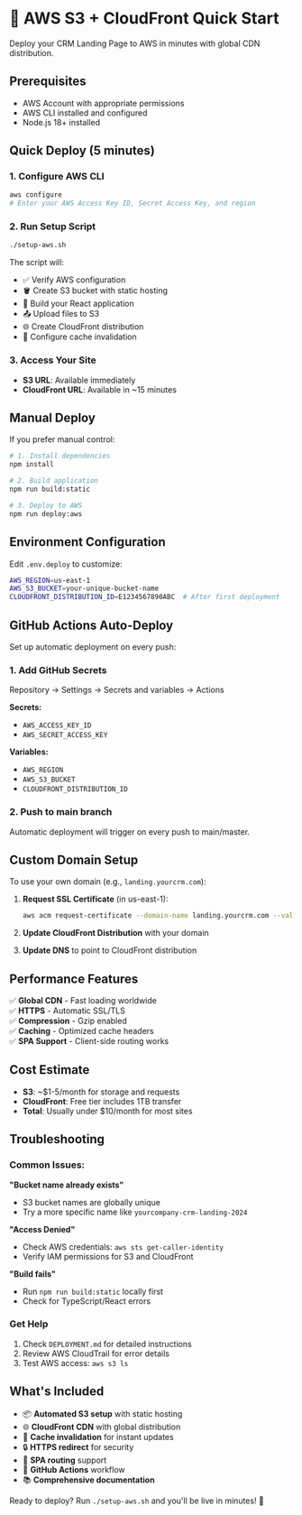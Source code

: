 # 🚀 AWS S3 + CloudFront Quick Start

Deploy your CRM Landing Page to AWS in minutes with global CDN distribution.

## Prerequisites

- AWS Account with appropriate permissions
- AWS CLI installed and configured
- Node.js 18+ installed

## Quick Deploy (5 minutes)

### 1. Configure AWS CLI
```bash
aws configure
# Enter your AWS Access Key ID, Secret Access Key, and region
```

### 2. Run Setup Script
```bash
./setup-aws.sh
```

The script will:
- ✅ Verify AWS configuration
- 🪣 Create S3 bucket with static hosting
- 🔨 Build your React application
- 📤 Upload files to S3
- 🌐 Create CloudFront distribution
- 🔄 Configure cache invalidation

### 3. Access Your Site
- **S3 URL**: Available immediately
- **CloudFront URL**: Available in ~15 minutes

## Manual Deploy

If you prefer manual control:

```bash
# 1. Install dependencies
npm install

# 2. Build application
npm run build:static

# 3. Deploy to AWS
npm run deploy:aws
```

## Environment Configuration

Edit `.env.deploy` to customize:

```bash
AWS_REGION=us-east-1
AWS_S3_BUCKET=your-unique-bucket-name
CLOUDFRONT_DISTRIBUTION_ID=E1234567890ABC  # After first deployment
```

## GitHub Actions Auto-Deploy

Set up automatic deployment on every push:

### 1. Add GitHub Secrets
Repository → Settings → Secrets and variables → Actions

**Secrets:**
- `AWS_ACCESS_KEY_ID`
- `AWS_SECRET_ACCESS_KEY`

**Variables:**
- `AWS_REGION`
- `AWS_S3_BUCKET`
- `CLOUDFRONT_DISTRIBUTION_ID`

### 2. Push to main branch
Automatic deployment will trigger on every push to main/master.

## Custom Domain Setup

To use your own domain (e.g., `landing.yourcrm.com`):

1. **Request SSL Certificate** (in us-east-1):
   ```bash
   aws acm request-certificate --domain-name landing.yourcrm.com --validation-method DNS --region us-east-1
   ```

2. **Update CloudFront Distribution** with your domain

3. **Update DNS** to point to CloudFront distribution

## Performance Features

✅ **Global CDN** - Fast loading worldwide  
✅ **HTTPS** - Automatic SSL/TLS  
✅ **Compression** - Gzip enabled  
✅ **Caching** - Optimized cache headers  
✅ **SPA Support** - Client-side routing works  

## Cost Estimate

- **S3**: ~$1-5/month for storage and requests
- **CloudFront**: Free tier includes 1TB transfer
- **Total**: Usually under $10/month for most sites

## Troubleshooting

### Common Issues:

**"Bucket name already exists"**
- S3 bucket names are globally unique
- Try a more specific name like `yourcompany-crm-landing-2024`

**"Access Denied"**
- Check AWS credentials: `aws sts get-caller-identity`
- Verify IAM permissions for S3 and CloudFront

**"Build fails"**
- Run `npm run build:static` locally first
- Check for TypeScript/React errors

### Get Help

1. Check `DEPLOYMENT.md` for detailed instructions
2. Review AWS CloudTrail for error details
3. Test AWS access: `aws s3 ls`

## What's Included

- 📦 **Automated S3 setup** with static hosting
- 🌐 **CloudFront CDN** with global distribution
- 🔄 **Cache invalidation** for instant updates
- 🔒 **HTTPS redirect** for security
- 📱 **SPA routing** support
- 🚀 **GitHub Actions** workflow
- 📚 **Comprehensive documentation**

Ready to deploy? Run `./setup-aws.sh` and you'll be live in minutes! 🎉